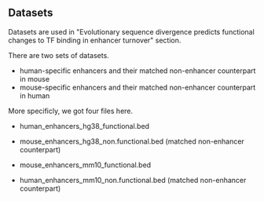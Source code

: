 ## Datasets

Datasets are used in "Evolutionary sequence divergence predicts functional changes to TF binding in enhancer turnover" section.

There are two sets of datasets.
- human-specific enhancers and their matched non-enhancer counterpart in mouse
- mouse-specific enhancers and their matched non-enhancer counterpart in human

More specificly, we got four files here.

- human_enhancers_hg38_functional.bed
- mouse_enhancers_hg38_non.functional.bed (matched non-enhancer counterpart)

- mouse_enhancers_mm10_functional.bed
- human_enhancers_mm10_non.functional.bed (matched non-enhancer counterpart)
